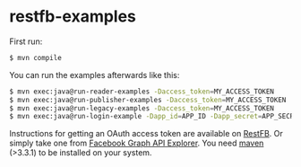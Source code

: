 # restfb-examples

First run:

```bash
$ mvn compile
```

You can run the examples afterwards like this:

```bash
$ mvn exec:java@run-reader-examples -Daccess_token=MY_ACCESS_TOKEN
$ mvn exec:java@run-publisher-examples -Daccess_token=MY_ACCESS_TOKEN
$ mvn exec:java@run-legacy-examples -Daccess_token=MY_ACCESS_TOKEN
$ mvn exec:java@run-login-example -Dapp_id=APP_ID -Dapp_secret=APP_SECRET
```

Instructions for getting an OAuth access token are available on [RestFB](http://restfb.com).
Or simply take one from [Facebook Graph API Explorer]([https://developers.facebook.com/tools/explorer/]).
You need [maven](https://maven.apache.org/) (>3.3.1) to be installed on your system.